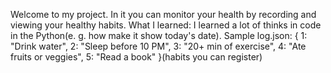 Welcome to my project. In it you can monitor your health by recording and viewing your healthy habits. 
What I learned: I learned a lot of thinks in code in the Python(e. g. how make it show today's date).
Sample log.json:  {
        1: "Drink water",
        2: "Sleep before 10 PM",
        3: "20+ min of exercise",
        4: "Ate fruits or veggies",
        5: "Read a book"
    }(habits you can register)
